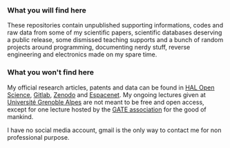 ### What you will find here
These repositories contain unpublished supporting informations, codes and raw data from some of my scientific papers, scientific databases deserving a public release, some dismissed teaching supports and a bunch of random projects around programming, documenting nerdy stuff, reverse engineering and electronics made on my spare time.

### What you won't find here
My official research articles, patents and data can be found in [HAL Open Science](https://hal.science/search/index?q=raphael+boichot), [Gitlab](https://ttk.gricad-gitlab.univ-grenoble-alpes.fr/boichotr), [Zenodo](https://zenodo.org/records/6104937#.YhOpROjMLct) and [Espacenet](https://worldwide.espacenet.com/searchResults?ST=singleline&locale=fr_EP&submitted=true&DB=&query=raphael+boichot). My ongoing lectures given at [Université Grenoble Alpes](https://www.univ-grenoble-alpes.fr/english/) are not meant to be free and open access, except for one lecture hosted by the [GATE association](https://www.transitionengineering.org/transition_engineering/) for the good of mankind.

I have no social media account, gmail is the only way to contact me for non professional purpose.
